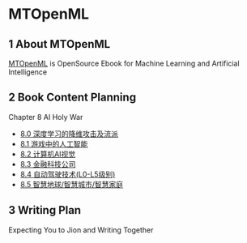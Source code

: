 # MTOpenML

## 1 About MTOpenML

[MTOpenML](https://github.com/MTMediaDev/MTOpenML) is OpenSource Ebook for  Machine Learning and Artificial Intelligence

## 2 Book Content Planning

Chapter 8 AI Holy War

* [8.0 深度学习的降维攻击及流派](./80-ai-cross-war.md)
* [8.1 游戏中的人工智能](./81-ai-game.md)
* [8.2 计算机AI视觉](./82-ai-cv.md)
* [8.3 金融科技公司](./83-ai-finance.md)
* [8.4 自动驾驶技术(L0-L5级别)](./84-ai-pilot.md)
* [8.5 智慧地球/智慧城市/智慧家庭](./86-smart-earth.md)

## 3 Writing Plan

Expecting You to Jion and Writing Together